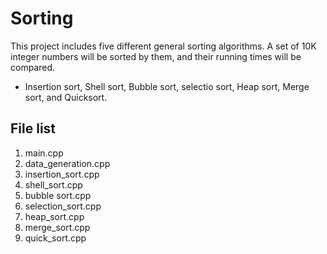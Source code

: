 # Sorting
This project includes five different general sorting algorithms. A set of 10K integer numbers will be sorted by them, and their running times will be compared.
* Insertion sort, Shell sort, Bubble sort, selectio sort, Heap sort, Merge sort, and Quicksort. 

## File list
1. main.cpp
2. data_generation.cpp
3. insertion_sort.cpp
4. shell_sort.cpp
5. bubble sort.cpp
6. selection_sort.cpp
7. heap_sort.cpp
8. merge_sort.cpp
9. quick_sort.cpp
